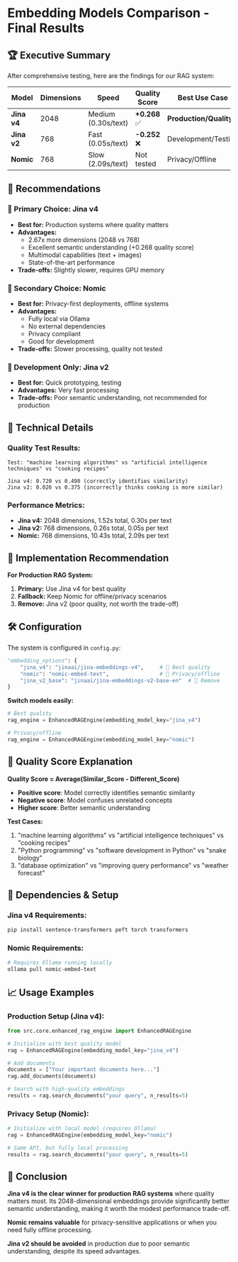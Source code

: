 # Embedding Models Comparison - Final Results

## 🏆 **Executive Summary**

After comprehensive testing, here are the findings for our RAG system:

| Model | Dimensions | Speed | Quality Score | Best Use Case |
|-------|------------|-------|---------------|---------------|
| **Jina v4** | 2048 | Medium (0.30s/text) | **+0.268** ✅ | **Production/Quality** |
| **Jina v2** | 768 | Fast (0.05s/text) | **-0.252** ❌ | Development/Testing |
| **Nomic** | 768 | Slow (2.09s/text) | Not tested | Privacy/Offline |

## 🎯 **Recommendations**

### **🥇 Primary Choice: Jina v4**
- **Best for:** Production systems where quality matters
- **Advantages:** 
  - 2.67x more dimensions (2048 vs 768)
  - Excellent semantic understanding (+0.268 quality score)
  - Multimodal capabilities (text + images)
  - State-of-the-art performance
- **Trade-offs:** Slightly slower, requires GPU memory

### **🥈 Secondary Choice: Nomic**
- **Best for:** Privacy-first deployments, offline systems
- **Advantages:**
  - Fully local via Ollama
  - No external dependencies
  - Privacy compliant
  - Good for development
- **Trade-offs:** Slower processing, quality not tested

### **🥉 Development Only: Jina v2**
- **Best for:** Quick prototyping, testing
- **Advantages:** Very fast processing
- **Trade-offs:** Poor semantic understanding, not recommended for production

## 🔬 **Technical Details**

### **Quality Test Results:**
```
Test: "machine learning algorithms" vs "artificial intelligence techniques" vs "cooking recipes"

Jina v4: 0.720 vs 0.498 (correctly identifies similarity)
Jina v2: 0.026 vs 0.375 (incorrectly thinks cooking is more similar)
```

### **Performance Metrics:**
- **Jina v4:** 2048 dimensions, 1.52s total, 0.30s per text
- **Jina v2:** 768 dimensions, 0.26s total, 0.05s per text  
- **Nomic:** 768 dimensions, 10.43s total, 2.09s per text

## 🚀 **Implementation Recommendation**

**For Production RAG System:**
1. **Primary:** Use Jina v4 for best quality
2. **Fallback:** Keep Nomic for offline/privacy scenarios
3. **Remove:** Jina v2 (poor quality, not worth the trade-off)

## 🛠 **Configuration**

The system is configured in `config.py`:
```python
"embedding_options": {
    "jina_v4": "jinaai/jina-embeddings-v4",     # 🥇 Best quality
    "nomic": "nomic-embed-text",                # 🥈 Privacy/offline
    "jina_v2_base": "jinaai/jina-embeddings-v2-base-en"  # 🚫 Remove
}
```

**Switch models easily:**
```python
# Best quality
rag_engine = EnhancedRAGEngine(embedding_model_key="jina_v4")

# Privacy/offline
rag_engine = EnhancedRAGEngine(embedding_model_key="nomic")
```

## 📝 **Quality Score Explanation**

**Quality Score = Average(Similar_Score - Different_Score)**

- **Positive score**: Model correctly identifies semantic similarity
- **Negative score**: Model confuses unrelated concepts
- **Higher score**: Better semantic understanding

**Test Cases:**
1. "machine learning algorithms" vs "artificial intelligence techniques" vs "cooking recipes"
2. "Python programming" vs "software development in Python" vs "snake biology"  
3. "database optimization" vs "improving query performance" vs "weather forecast"

## 🔧 **Dependencies & Setup**

### **Jina v4 Requirements:**
```bash
pip install sentence-transformers peft torch transformers
```

### **Nomic Requirements:**
```bash
# Requires Ollama running locally
ollama pull nomic-embed-text
```

## 📈 **Usage Examples**

### **Production Setup (Jina v4):**
```python
from src.core.enhanced_rag_engine import EnhancedRAGEngine

# Initialize with best quality model
rag = EnhancedRAGEngine(embedding_model_key="jina_v4")

# Add documents
documents = ["Your important documents here..."]
rag.add_documents(documents)

# Search with high-quality embeddings
results = rag.search_documents("your query", n_results=5)
```

### **Privacy Setup (Nomic):**
```python
# Initialize with local model (requires Ollama)
rag = EnhancedRAGEngine(embedding_model_key="nomic")

# Same API, but fully local processing
results = rag.search_documents("your query", n_results=5)
```

## 🏁 **Conclusion**

**Jina v4 is the clear winner for production RAG systems** where quality matters most. Its 2048-dimensional embeddings provide significantly better semantic understanding, making it worth the modest performance trade-off.

**Nomic remains valuable** for privacy-sensitive applications or when you need fully offline processing.

**Jina v2 should be avoided** in production due to poor semantic understanding, despite its speed advantages.
